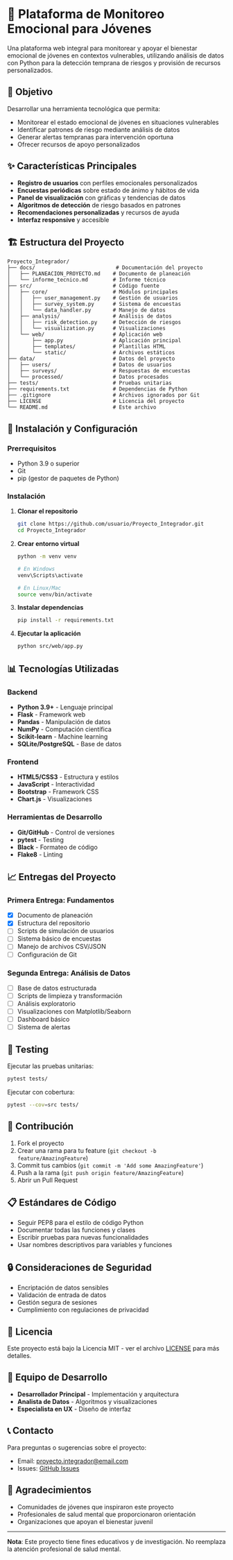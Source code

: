 # 🧠 Plataforma de Monitoreo Emocional para Jóvenes

Una plataforma web integral para monitorear y apoyar el bienestar emocional de jóvenes en contextos vulnerables, utilizando análisis de datos con Python para la detección temprana de riesgos y provisión de recursos personalizados.

## 🎯 Objetivo

Desarrollar una herramienta tecnológica que permita:
- Monitorear el estado emocional de jóvenes en situaciones vulnerables
- Identificar patrones de riesgo mediante análisis de datos
- Generar alertas tempranas para intervención oportuna
- Ofrecer recursos de apoyo personalizados

## ✨ Características Principales

- **Registro de usuarios** con perfiles emocionales personalizados
- **Encuestas periódicas** sobre estado de ánimo y hábitos de vida
- **Panel de visualización** con gráficas y tendencias de datos
- **Algoritmos de detección** de riesgo basados en patrones
- **Recomendaciones personalizadas** y recursos de ayuda
- **Interfaz responsive** y accesible

## 🏗️ Estructura del Proyecto

```
Proyecto_Integrador/
├── docs/                          # Documentación del proyecto
│   ├── PLANEACION_PROYECTO.md    # Documento de planeación
│   └── informe_tecnico.md        # Informe técnico
├── src/                          # Código fuente
│   ├── core/                     # Módulos principales
│   │   ├── user_management.py    # Gestión de usuarios
│   │   ├── survey_system.py      # Sistema de encuestas
│   │   └── data_handler.py       # Manejo de datos
│   ├── analysis/                 # Análisis de datos
│   │   ├── risk_detection.py     # Detección de riesgos
│   │   └── visualization.py      # Visualizaciones
│   └── web/                      # Aplicación web
│       ├── app.py                # Aplicación principal
│       ├── templates/            # Plantillas HTML
│       └── static/               # Archivos estáticos
├── data/                         # Datos del proyecto
│   ├── users/                    # Datos de usuarios
│   ├── surveys/                  # Respuestas de encuestas
│   └── processed/                # Datos procesados
├── tests/                        # Pruebas unitarias
├── requirements.txt              # Dependencias de Python
├── .gitignore                    # Archivos ignorados por Git
├── LICENSE                       # Licencia del proyecto
└── README.md                     # Este archivo
```

## 🚀 Instalación y Configuración

### Prerrequisitos
- Python 3.9 o superior
- Git
- pip (gestor de paquetes de Python)

### Instalación

1. **Clonar el repositorio**
   ```bash
   git clone https://github.com/usuario/Proyecto_Integrador.git
   cd Proyecto_Integrador
   ```

2. **Crear entorno virtual**
   ```bash
   python -m venv venv
   
   # En Windows
   venv\Scripts\activate
   
   # En Linux/Mac
   source venv/bin/activate
   ```

3. **Instalar dependencias**
   ```bash
   pip install -r requirements.txt
   ```

4. **Ejecutar la aplicación**
   ```bash
   python src/web/app.py
   ```

## 📊 Tecnologías Utilizadas

### Backend
- **Python 3.9+** - Lenguaje principal
- **Flask** - Framework web
- **Pandas** - Manipulación de datos
- **NumPy** - Computación científica
- **Scikit-learn** - Machine learning
- **SQLite/PostgreSQL** - Base de datos

### Frontend
- **HTML5/CSS3** - Estructura y estilos
- **JavaScript** - Interactividad
- **Bootstrap** - Framework CSS
- **Chart.js** - Visualizaciones

### Herramientas de Desarrollo
- **Git/GitHub** - Control de versiones
- **pytest** - Testing
- **Black** - Formateo de código
- **Flake8** - Linting

## 📈 Entregas del Proyecto

### Primera Entrega: Fundamentos
- [x] Documento de planeación
- [x] Estructura del repositorio
- [ ] Scripts de simulación de usuarios
- [ ] Sistema básico de encuestas
- [ ] Manejo de archivos CSV/JSON
- [ ] Configuración de Git

### Segunda Entrega: Análisis de Datos
- [ ] Base de datos estructurada
- [ ] Scripts de limpieza y transformación
- [ ] Análisis exploratorio
- [ ] Visualizaciones con Matplotlib/Seaborn
- [ ] Dashboard básico
- [ ] Sistema de alertas

## 🧪 Testing

Ejecutar las pruebas unitarias:
```bash
pytest tests/
```

Ejecutar con cobertura:
```bash
pytest --cov=src tests/
```

## 📝 Contribución

1. Fork el proyecto
2. Crear una rama para tu feature (`git checkout -b feature/AmazingFeature`)
3. Commit tus cambios (`git commit -m 'Add some AmazingFeature'`)
4. Push a la rama (`git push origin feature/AmazingFeature`)
5. Abrir un Pull Request

## 📋 Estándares de Código

- Seguir PEP8 para el estilo de código Python
- Documentar todas las funciones y clases
- Escribir pruebas para nuevas funcionalidades
- Usar nombres descriptivos para variables y funciones

## 🔒 Consideraciones de Seguridad

- Encriptación de datos sensibles
- Validación de entrada de datos
- Gestión segura de sesiones
- Cumplimiento con regulaciones de privacidad

## 📄 Licencia

Este proyecto está bajo la Licencia MIT - ver el archivo [LICENSE](LICENSE) para más detalles.

## 👥 Equipo de Desarrollo

- **Desarrollador Principal** - Implementación y arquitectura
- **Analista de Datos** - Algoritmos y visualizaciones
- **Especialista en UX** - Diseño de interfaz

## 📞 Contacto

Para preguntas o sugerencias sobre el proyecto:
- Email: proyecto.integrador@email.com
- Issues: [GitHub Issues](https://github.com/usuario/Proyecto_Integrador/issues)

## 🙏 Agradecimientos

- Comunidades de jóvenes que inspiraron este proyecto
- Profesionales de salud mental que proporcionaron orientación
- Organizaciones que apoyan el bienestar juvenil

---

**Nota**: Este proyecto tiene fines educativos y de investigación. No reemplaza la atención profesional de salud mental.